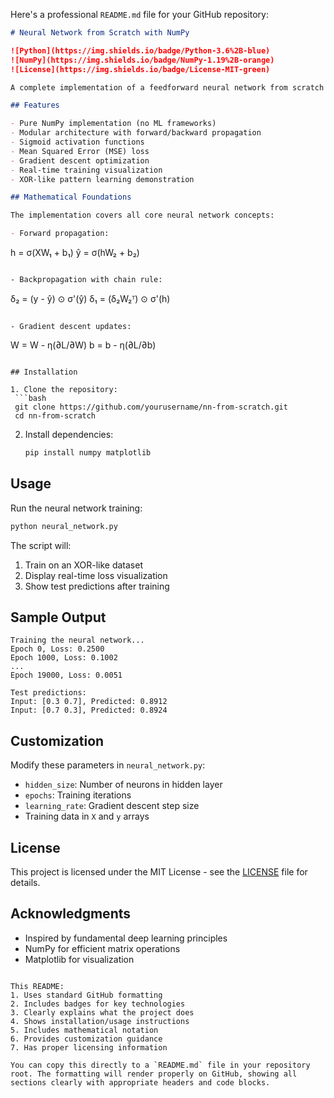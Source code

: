 Here's a professional `README.md` file for your GitHub repository:

```markdown
# Neural Network from Scratch with NumPy

![Python](https://img.shields.io/badge/Python-3.6%2B-blue)
![NumPy](https://img.shields.io/badge/NumPy-1.19%2B-orange)
![License](https://img.shields.io/badge/License-MIT-green)

A complete implementation of a feedforward neural network from scratch using only NumPy. This project demonstrates the fundamental mathematics behind neural networks and how they learn from data.

## Features

- Pure NumPy implementation (no ML frameworks)
- Modular architecture with forward/backward propagation
- Sigmoid activation functions
- Mean Squared Error (MSE) loss
- Gradient descent optimization
- Real-time training visualization
- XOR-like pattern learning demonstration

## Mathematical Foundations

The implementation covers all core neural network concepts:

- Forward propagation:
  ```
  h = σ(XW₁ + b₁)
  ŷ = σ(hW₂ + b₂)
  ```
  
- Backpropagation with chain rule:
  ```
  δ₂ = (y - ŷ) ⊙ σ'(ŷ)
  δ₁ = (δ₂W₂ᵀ) ⊙ σ'(h)
  ```
  
- Gradient descent updates:
  ```
  W = W - η(∂L/∂W)
  b = b - η(∂L/∂b)
  ```

## Installation

1. Clone the repository:
   ```bash
   git clone https://github.com/yourusername/nn-from-scratch.git
   cd nn-from-scratch
   ```

2. Install dependencies:
   ```bash
   pip install numpy matplotlib
   ```

## Usage

Run the neural network training:
```bash
python neural_network.py
```

The script will:
1. Train on an XOR-like dataset
2. Display real-time loss visualization
3. Show test predictions after training

## Sample Output

```
Training the neural network...
Epoch 0, Loss: 0.2500
Epoch 1000, Loss: 0.1002
...
Epoch 19000, Loss: 0.0051

Test predictions:
Input: [0.3 0.7], Predicted: 0.8912
Input: [0.7 0.3], Predicted: 0.8924
```

## Customization

Modify these parameters in `neural_network.py`:
- `hidden_size`: Number of neurons in hidden layer
- `epochs`: Training iterations
- `learning_rate`: Gradient descent step size
- Training data in `X` and `y` arrays

## License

This project is licensed under the MIT License - see the [LICENSE](LICENSE) file for details.

## Acknowledgments

- Inspired by fundamental deep learning principles
- NumPy for efficient matrix operations
- Matplotlib for visualization
```

This README:
1. Uses standard GitHub formatting
2. Includes badges for key technologies
3. Clearly explains what the project does
4. Shows installation/usage instructions
5. Includes mathematical notation
6. Provides customization guidance
7. Has proper licensing information

You can copy this directly to a `README.md` file in your repository root. The formatting will render properly on GitHub, showing all sections clearly with appropriate headers and code blocks.
